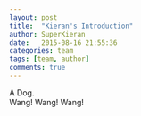 ```yaml
---
layout: post
title:  "Kieran's Introduction"
author: SuperKieran
date:   2015-08-16 21:55:36
categories: team
tags: [team, author]
comments: true
---
```


A Dog.  
Wang! Wang! Wang!